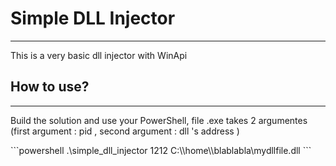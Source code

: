 <h1>Simple DLL Injector</h1>
<hr>
<p>This is a very basic dll injector with WinApi</p>
<h2>How to use?</h2>
<hr>
<p>Build the solution and use your PowerShell, file .exe takes 2 argumentes (first argument : pid , second argument : dll 's address )</p>
```powershell
.\simple_dll_injector 1212 C:\\home\\blablabla\mydllfile.dll
```
